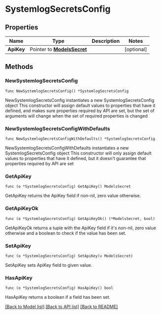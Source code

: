 # SystemlogSecretsConfig

## Properties

Name | Type | Description | Notes
------------ | ------------- | ------------- | -------------
**ApiKey** | Pointer to [**ModelsSecret**](ModelsSecret.md) |  | [optional] 

## Methods

### NewSystemlogSecretsConfig

`func NewSystemlogSecretsConfig() *SystemlogSecretsConfig`

NewSystemlogSecretsConfig instantiates a new SystemlogSecretsConfig object
This constructor will assign default values to properties that have it defined,
and makes sure properties required by API are set, but the set of arguments
will change when the set of required properties is changed

### NewSystemlogSecretsConfigWithDefaults

`func NewSystemlogSecretsConfigWithDefaults() *SystemlogSecretsConfig`

NewSystemlogSecretsConfigWithDefaults instantiates a new SystemlogSecretsConfig object
This constructor will only assign default values to properties that have it defined,
but it doesn't guarantee that properties required by API are set

### GetApiKey

`func (o *SystemlogSecretsConfig) GetApiKey() ModelsSecret`

GetApiKey returns the ApiKey field if non-nil, zero value otherwise.

### GetApiKeyOk

`func (o *SystemlogSecretsConfig) GetApiKeyOk() (*ModelsSecret, bool)`

GetApiKeyOk returns a tuple with the ApiKey field if it's non-nil, zero value otherwise
and a boolean to check if the value has been set.

### SetApiKey

`func (o *SystemlogSecretsConfig) SetApiKey(v ModelsSecret)`

SetApiKey sets ApiKey field to given value.

### HasApiKey

`func (o *SystemlogSecretsConfig) HasApiKey() bool`

HasApiKey returns a boolean if a field has been set.


[[Back to Model list]](../README.md#documentation-for-models) [[Back to API list]](../README.md#documentation-for-api-endpoints) [[Back to README]](../README.md)


